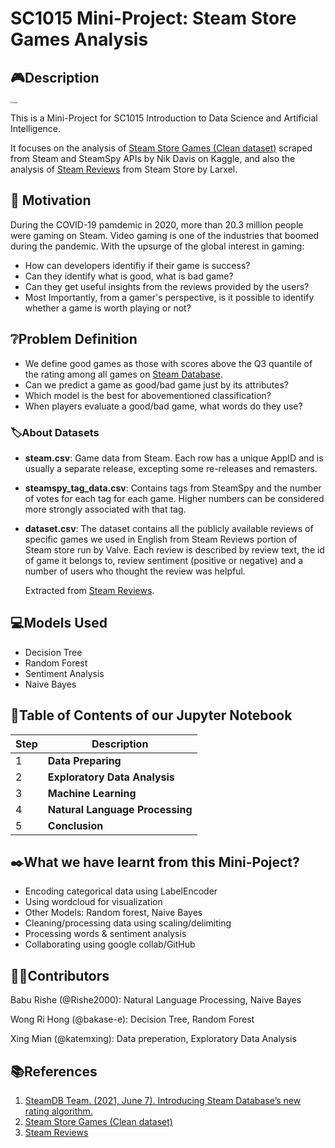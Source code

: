 # SC1015 Mini-Project: Steam Store Games Analysis


## :video_game:Description
<img src="https://user-images.githubusercontent.com/89787115/164893872-55ae3b2c-204b-41c1-97c6-bcbea336129f.png" alt="image" style="zoom: 20%;" />

This is a Mini-Project for SC1015 Introduction to Data Science and Artificial Intelligence.

It focuses on the analysis of [Steam Store Games (Clean dataset)](https://www.kaggle.com/datasets/nikdavis/steam-store-games) scraped from Steam and SteamSpy APIs by Nik Davis on Kaggle, and also the analysis of [Steam Reviews](https://www.kaggle.com/datasets/andrewmvd/steam-reviews) from Steam Store by Larxel.


## :thought_balloon: Motivation 
During the COVID-19 pamdemic in 2020, more than 20.3 million people were gaming on Steam. Video gaming is one of the industries that boomed during the pandemic. With the upsurge of the global interest in gaming:

- How can developers identifiy if their game is success? 
- Can they identify what is good, what is bad game? 
- Can they get useful insights from the reviews provided by the users? 
- Most Importantly, from a gamer's  perspective, is it possible to identify whether a game is worth playing or not?

## 	:grey_question:Problem Definition
- We define good games as those with scores above the Q3 quantile of the rating among all games on [Steam Database](https://steamdb.info/).
- Can we predict a game as good/bad game just by its attributes?
- Which model is the best for abovementioned classification?
- When players evaluate a good/bad game, what words do they use?

### :label:About Datasets

- **steam.csv**: Game data from Steam. Each row has a unique AppID and is usually a separate release, excepting some re-releases and remasters.

- **steamspy_tag_data.csv**: Contains tags from SteamSpy and the number of votes for each tag for each game. Higher numbers can be considered more strongly associated with that tag.

- **dataset.csv**: The dataset contains all the publicly available reviews of specific games we used in English from Steam Reviews portion of Steam store run by Valve. Each review is described by review text, the id of game it belongs to, review sentiment (positive or negative) and a number of users who thought the review was helpful.

  Extracted from [Steam Reviews](https://www.kaggle.com/datasets/andrewmvd/steam-reviews).

## :computer:Models Used

- Decision Tree
- Random Forest
- Sentiment Analysis
- Naive Bayes

## :orange_book:Table of Contents of our Jupyter Notebook

| Step | Description                     |
| ---- | ------------------------------- |
| 1    | **Data Preparing**              |
| 2    | **Exploratory Data Analysis**   |
| 3    | **Machine Learning**            |
| 4    | **Natural Language Processing** |
| 5    | **Conclusion**                  |

## :black_nib:What we have learnt from this Mini-Poject?

- Encoding categorical data using LabelEncoder
- Using wordcloud for visualization
- Other Models: Random forest, Naive Bayes
- Cleaning/processing data using scaling/delimiting
- Processing words & sentiment analysis
- Collaborating using google collab/GitHub

## :technologist:Contributors

Babu Rishe (@Rishe2000): Natural Language Processing, Naive Bayes

Wong Ri Hong (@bakase-e): Decision Tree, Random Forest

Xing Mian (@katemxing): Data preperation, Exploratory Data Analysis

## :books:References

1. [SteamDB Team. (2021, June 7). Introducing Steam Database’s new rating algorithm.](https://steamdb.info/blog/steamdb-rating/)
2. [Steam Store Games (Clean dataset)](https://www.kaggle.com/datasets/nikdavis/steam-store-games)
3. [Steam Reviews](https://www.kaggle.com/datasets/andrewmvd/steam-reviews) 

